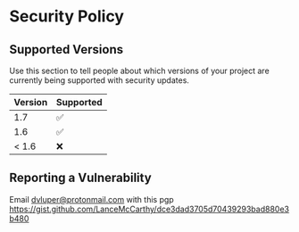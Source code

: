 # Security Policy

## Supported Versions

Use this section to tell people about which versions of your project are
currently being supported with security updates.

| Version | Supported          |
| ------- | ------------------ |
| 1.7   | :white_check_mark: |
| 1.6   | :white_check_mark: |
| < 1.6   | :x:                |

## Reporting a Vulnerability

Email dvluper@protonmail.com with this pgp https://gist.github.com/LanceMcCarthy/dce3dad3705d70439293bad880e3b480 
